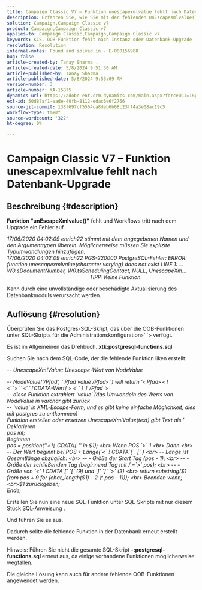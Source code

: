 ```yaml
---
title: Campaign Classic V7 – Funktion unescapexmlvalue fehlt nach Datenbank-Upgrade
description: Erfahren Sie, wie Sie mit der fehlenden UnEscapeXmlvalue()-Funktion umgehen und Workflows nach dem Upgrade auf Fehler auftreten.
solution: Campaign,Campaign Classic v7
product: Campaign,Campaign Classic v7
applies-to: Campaign Classic,Campaign,Campaign Classic v7
keywords: KCS, OOB-Funktion fehlt nach Instanz oder Datenbank-Upgrade
resolution: Resolution
internal-notes: Found and solved in - E-000156988
bug: false
article-created-by: Tanay Sharma .
article-created-date: 5/8/2024 9:51:30 AM
article-published-by: Tanay Sharma .
article-published-date: 5/8/2024 9:53:09 AM
version-number: 3
article-number: KA-15875
dynamics-url: https://adobe-ent.crm.dynamics.com/main.aspx?forceUCI=1&pagetype=entityrecord&etn=knowledgearticle&id=3904d784-200d-ef11-9f8a-6045bd026dc7
exl-id: 50d87af1-eade-40fb-8112-edac6e6f2766
source-git-commit: 138f697cf5564ca8deb6b08c23ff4a3e08ac19c5
workflow-type: tm+mt
source-wordcount: '322'
ht-degree: 0%

---
```


# Campaign Classic V7 – Funktion unescapexmlvalue fehlt nach Datenbank-Upgrade

## Beschreibung {#description}


<b>Funktion &quot;unEscapeXmlvalue()&quot;</b> fehlt und Workflows tritt nach dem Upgrade ein Fehler auf.

*17/06/2020 04:02:09 enrich22 stimmt mit dem angegebenen Namen und den Argumenttypen überein. Möglicherweise müssen Sie explizite Typumwandlungen hinzufügen. 
<br>17/06/2020 04:02:09 enrich22 PGS-220000 PostgreSQL-Fehler: ERROR: function unescapexmlvalue(character varying) does not exist LINE 1: ... W0.sDocumentNumber, W0.tsSchedulingContact, NULL, UnescapeXm...                                                               TIPP: Keine Funktion* 

Kann durch eine unvollständige oder beschädigte Aktualisierung des Datenbankmoduls verursacht werden.


## Auflösung {#resolution}


Überprüfen Sie das Postgres-SQL-Skript, das über die OOB-Funktionen unter SQL-Skripts für die Administrationskonfiguration`>``>` verfügt.

Es ist im Allgemeinen das Drehbuch. <b>xtk:postgresql-functions.sql</b>

Suchen Sie nach dem SQL-Code, der die fehlende Funktion liken erstellt:

*-- UnescapeXmlValue: Unescape-Wert von NodeValue*

*-- NodeValue(&#39;/Pfad&#39;, &#39; Pfad value /Pfad`>` &#39;) will return &#39;`<` Pfad`>` `<` !`<``>``<``[`CDATA-Wert`[` `>` `<``]` `]` /Pfad &#39;`>`
<br>-- diese Funktion extrahiert &#39;value&#39; (das Umwandeln des Werts von NodeValue in varchar gibt zurück
<br>-- &#39;value&#39; in XML-Escape-Form, und es gibt keine einfache Möglichkeit, dies mit postgres zu entkommen)
<br>Funktion erstellen oder ersetzen UnescapeXmlValue(text) gibt Text als &#39;
<br>Deklarieren
<br> pos int;
<br>Beginnen
<br> pos = position(&#39;&#39;`<` !`[` CDATA`[` &#39;&#39; in $1);
<br> Wenn POS `>`  1
<br> Dann
<br> -- Der Wert beginnt bei POS + Länge(`<` ! CDATA`[` `[` )
<br> -- Länge ist Gesamtlänge abzüglich:
<br> -- - Größe der Start Tag (pos - 1);
<br> -- - Größe der schließenden Tag (beginnend Tag mit / =`>`  pos);
<br> -- - Größe von `<` ! CDATA`[` `[`  (9) und `]` `]` `>`  (3)
<br> return substring($1 from pos + 9 for (char_length($1) - 2 \* pos - 11));
<br> Beenden wenn;
<br>$1 zurückgeben;
<br>Ende;*



Erstellen Sie nun eine neue SQL-Funktion unter SQL-Skripte mit nur diesem Stück SQL-Anweisung .

Und führen Sie es aus.

Dadurch sollte die fehlende Funktion in der Datenbank erneut erstellt werden.

Hinweis: Führen Sie nicht die gesamte SQL-Skript <b>-:postgresql-functions.sql </b>erneut aus, da einige vorhandene Funktionen möglicherweise wegfallen.

Die gleiche Lösung kann auch für andere fehlende OOB-Funktionen angewendet werden.

